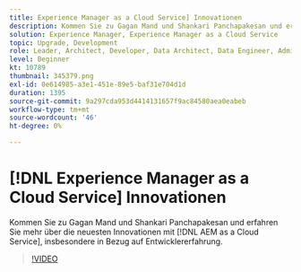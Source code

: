 ```yaml
---
title: Experience Manager as a Cloud Service] Innovationen
description: Kommen Sie zu Gagan Mand und Shankari Panchapakesan und erfahren Sie mehr über die neuesten Innovationen mit [!DNL AEM as a Cloud Service], insbesondere in Bezug auf Entwicklererfahrung.
solution: Experience Manager, Experience Manager as a Cloud Service
topic: Upgrade, Development
role: Leader, Architect, Developer, Data Architect, Data Engineer, Admin, User
level: Beginner
kt: 10789
thumbnail: 345379.png
exl-id: 0e614985-a3e1-451e-89e5-baf31e704d1d
duration: 1395
source-git-commit: 9a297cda953d4414131657f9ac84580aea0eabeb
workflow-type: tm+mt
source-wordcount: '46'
ht-degree: 0%

---
```


# [!DNL Experience Manager as a Cloud Service] Innovationen

Kommen Sie zu Gagan Mand und Shankari Panchapakesan und erfahren Sie mehr über die neuesten Innovationen mit [!DNL AEM as a Cloud Service], insbesondere in Bezug auf Entwicklererfahrung.

>[!VIDEO](https://video.tv.adobe.com/v/345379/?quality=12&learn=on)
